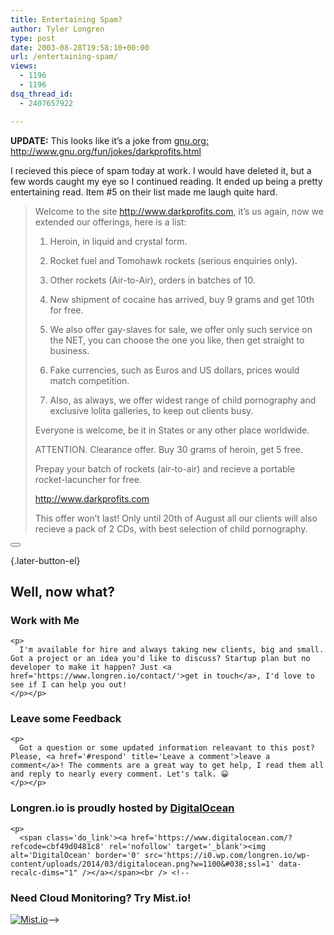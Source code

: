 ```yaml
---
title: Entertaining Spam?
author: Tyler Longren
type: post
date: 2003-08-28T19:58:10+00:00
url: /entertaining-spam/
views:
  - 1196
  - 1196
dsq_thread_id:
  - 2407657922

---
```

**UPDATE:** This looks like it&#8217;s a joke from <a href=http://www.gnu.org/>gnu.org:  
<a href=http://www.gnu.org/fun/jokes/darkprofits.html>http://www.gnu.org/fun/jokes/darkprofits.html</a>

I recieved this piece of spam today at work. I would have deleted it, but a few words caught my eye so I continued reading. It ended up being a pretty entertaining read. Item #5 on their list made me laugh quite hard.

> Welcome to the site http://www.darkprofits.com, it&#8217;s us again, now we extended our offerings, here is a list:  
> 1. Heroin, in liquid and crystal form. 
> 
> 2. Rocket fuel and Tomohawk rockets (serious enquiries only). 
> 
> 3. Other rockets (Air-to-Air), orders in batches of 10. 
> 
> 4. New shipment of cocaine has arrived, buy 9 grams and get 10th for free. 
> 
> 5. We also offer gay-slaves for sale, we offer only such service on the NET, you can choose the one you like, then get straight to business. 
> 
> 6. Fake currencies, such as Euros and US dollars, prices would match competition. 
> 
> 7. Also, as always, we offer widest range of child pornography and exclusive lolita galleries, to keep out clients busy. 
> 
> Everyone is welcome, be it in States or any other place worldwide. 
> 
> ATTENTION. Clearance offer. Buy 30 grams of heroin, get 5 free. 
> 
> Prepay your batch of rockets (air-to-air) and recieve a portable rocket-lacuncher for free. 
> 
> http://www.darkprofits.com
> 
> This offer won&#8217;t last! Only until 20th of August all our clients will also recieve a pack of 2 CDs, with best selection of child pornography. 

<div class="wpulike wpulike-default " >
  <div class="wp_ulike_general_class wp_ulike_is_not_liked">
    <button type="button"
					aria-label="Like Button"
					data-ulike-id="1594"
					data-ulike-nonce="555d90bbf8"
					data-ulike-type="likeThis"
					data-ulike-template="wpulike-default"
					data-ulike-display-likers="0"
					data-ulike-disable-pophover="0"
					class="wp_ulike_btn wp_ulike_put_image wp_likethis_1594"></button><span class="count-box"></span>
  </div>
</div>

[][1]{.later-button-el}

<div class='what-next'>
  <h2>
    Well, now what?
  </h2>
  
  <div class='hire'>
    <h3>
      Work with Me
    </h3>
    
    <p>
      I'm available for hire and always taking new clients, big and small. Got a project or an idea you'd like to discuss? Startup plan but no developer to make it happen? Just <a href='https://www.longren.io/contact/'>get in touch</a>, I'd love to see if I can help you out!
    </p></p>
  </div>
  
  <div class='hire'>
    <h3>
      Leave some Feedback
    </h3>
    
    <p>
      Got a question or some updated information releavant to this post? Please, <a href='#respond' title='Leave a comment'>leave a comment</a>! The comments are a great way to get help, I read them all and reply to nearly every comment. Let's talk. 😀
    </p></p>
  </div>
  
  <div class='now-what-bottom-ad'>
    <h3>
      Longren.io is proudly hosted by <a href='https://www.digitalocean.com/?refcode=cbf49d0481c8'>DigitalOcean</a>
    </h3>
    
    <p>
      <span class='do_link'><a href='https://www.digitalocean.com/?refcode=cbf49d0481c8' rel='nofollow' target='_blank'><img alt='DigitalOcean' border='0' src='https://i0.wp.com/longren.io/wp-content/uploads/2014/03/digitalocean.png?w=1100&#038;ssl=1' data-recalc-dims="1" /></a></span><br /> <!--

<h3>Need Cloud Monitoring? Try Mist.io!</h3>

<span class='do_link'><a href='http://mist.io/?ref=tyler' rel='nofollow' target='_blank'><img alt='Mist.io' border='0' src='https://i0.wp.com/longren.io/wp-content/uploads/2014/04/mistio.jpg?w=1100&#038;ssl=1' data-recalc-dims="1"></a></span>--></div> </div>

 [1]: #
